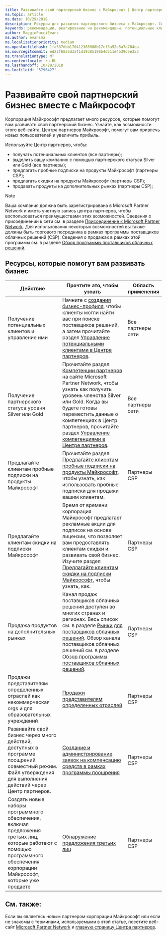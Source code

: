 ```yaml
---
title: Развивайте свой партнерский бизнес с Майкрософт | Центр партнеров
ms.topic: article
ms.date: 10/29/2018
description: Ресурсы для развития партнерского бизнеса с Майкрософт. Сведения о получении потенциальных клиентов (рекомендаций) от Майкрософт.
keywords: рекомендации, реагирование на рекомендации, потенциальные клиенты, возможные клиенты, маркетинговый профиль, бизнес-профиль, развития вашего бизнеса, бизнес-возможности, компетенции, членство уровня silver, членство уровня gold, пробные версии, расширение рынка, национальное облако
author: MaggiePucciEvans
ms.author: evansma
ms.localizationpriority: medium
ms.openlocfilehash: 1fa537dbb170412385080b17cf3a52e8a7a784ea
ms.sourcegitcommit: ed22f6825d3af1d19385198b4d511e4b39d5e353
ms.translationtype: MT
ms.contentlocale: ru-RU
ms.lasthandoff: 10/29/2018
ms.locfileid: "5796427"
---
```

# <a name="grow-your-microsoft-partner-business"></a>Развивайте свой партнерский бизнес вместе с Майкрософт 

Корпорация Майкрософт предлагает много ресурсов, которые помогут вам развивать свой партнерский бизнес. Узнайте, как возможности этого веб-сайта, Центра партнеров Майкрософт, помогут вам привлечь новых пользователей и увеличить прибыль. 

Используйте Центр партнеров, чтобы:

-   получать потенциальных клиентов (все партнеры);
-   выделить вашу компанию с помощью партнерского статуса Silver или Gold (все партнеры);
-   предлагать пробные подписки на продукты Майкрософт (партнеры CSP);
-   предлагать скидки на продукты Майкрософт (партнеры CSP);
-   продавать продукты на дополнительных рынках (партнеры CSP);

> [!NOTE]  
>  Ваша компания должна быть зарегистрирована в Microsoft Partner Network и иметь учетную запись центра партнеров, чтобы воспользоваться преимуществами этих возможностей. Сведения о присоединении к сети см. в разделе [Присоединение к Microsoft Partner Network](mpn-overview.md). Для использования некоторых возможностей вы также должны быть торгового посредника в рамках программы поставщиков облачных решений (CSP). Сведения о продажах в рамках этой программы см. в разделе [Обзор программы поставщиков облачных решений](csp-overview.md).

## <a name="resources-to-help-your-business-grow"></a>Ресурсы, которые помогут вам развивать бизнес

|  **Действие**  |  **Прочтите это, чтобы узнать**  |  **Область применения**  |
|--------------|-----------|--------------
| Получение потенциальных клиентов и управление ими | Начните с [создания бизнес-профиля](create-a-marketing-profile.md), чтобы клиенты могли найти вас при поиске поставщиков решений, а затем прочитайте раздел [Управление потенциальными клиентами в Центре партнеров](responding-to-referrals.md). | Все партнеры сети |
| Получение партнерского статуса уровня Silver или Gold | Прочитайте раздел [Компетенции партнеров](https://partner.microsoft.com/membership/competencies) на сайте Microsoft Partner Network, чтобы узнать как получить уровень членства Silver или Gold. Когда вы будете готовы переместить данные о компетенциях в Центр партнеров, прочитайте раздел [Управление компетенциями в Центре партнеров](competencies.md). | Все партнеры сети |
| Предлагайте клиентам пробные подписки на продукты Майкрософт | Прочитайте раздел [Предлагайте клиентам пробные подписки на продукты Майкрософт](offer-your-customers-trials-of-microsoft-products.md), чтобы узнать, как использовать пробные подписки для продажи вашим клиентам.| Партнеры CSP |
| Предлагайте клиентам скидки на подписки Майкрософт | Время от времени корпорация Майкрософт предлагает рекламные акции для подписок на основе лицензии, что позволяет вам предоставлять клиентам скидки и развивать свой бизнес. Изучите раздел [Предлагайте клиентам скидки на подписки Майкрософт](promotions.md), чтобы узнать, как. | Партнеры CSP |
| Продажа продуктов на дополнительных рынках | Канал продаж поставщиков облачных решений доступен во многих странах и регионах. Весь список см. в разделе [Рынки для поставщиков облачных решений](agreements.md). Обзор канала поставщиков облачных решений см. в разделе [Обзор программы поставщиков облачных решений](csp-overview.md).  | Партнеры CSP |
Продажи представителям определенных отраслей как некоммерческая orgs и для образовательных учреждений|[Продажи представителям определенных отраслей](get-special-pricing-for-offers.md)|Партнеры CSP|
|Развивайте свой бизнес через много действий, доступных в программе поощрений совместный режим. Файл утверждения для выполнения действий через Центр партнеров.| [Создание и администрирование заявок на компенсацию средств в рамках программы поощрения](create-incentives-claims.md)|Партнеры CSP|
|Создать новые наборы программного обеспечения, включая предложения третьих лиц, которые работают с помощью программного обеспечения корпорации Майкрософт, которые уже продаете|[Обнаружение предложения третьих лиц](third-party-offers.md)|Партнеры CSP|

## <a name="see-also"></a>См. также:

Если вы являетесь новым партнером корпорации Майкрософт или если не знакомы с терминами, используемыми в этой статье, посетите веб-сайт [Microsoft Partner Network](https://partner.microsoft.com) и [главную страницу Центра партнеров](https://partnercenter.microsoft.com/partner/home).

